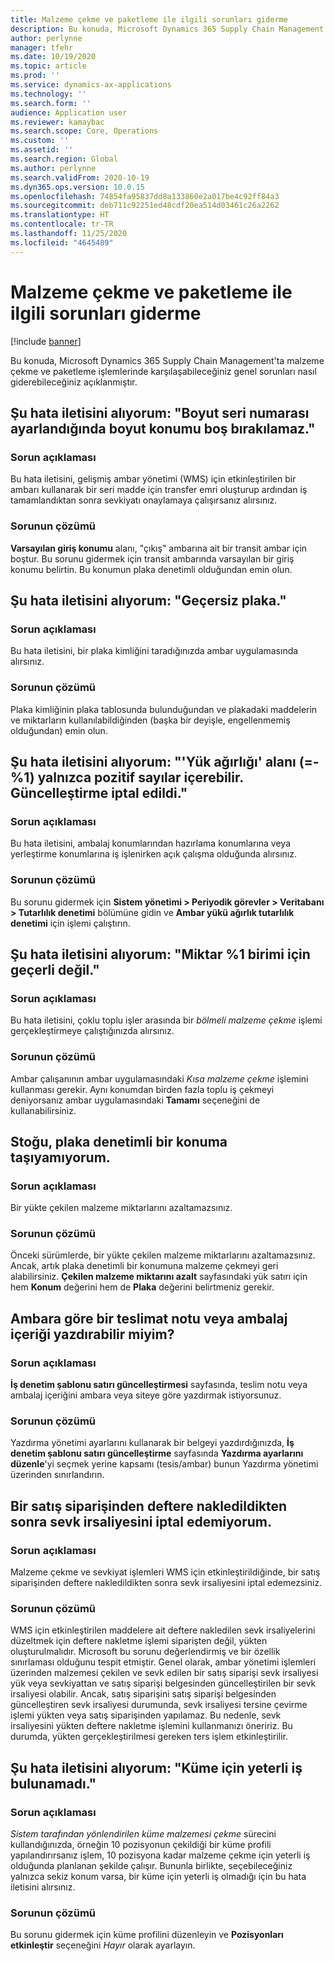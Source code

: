 ```yaml
---
title: Malzeme çekme ve paketleme ile ilgili sorunları giderme
description: Bu konuda, Microsoft Dynamics 365 Supply Chain Management'ta malzeme çekme ve paketleme işlemlerinde karşılaşabileceğiniz genel sorunları nasıl giderebileceğiniz açıklanmıştır.
author: perlynne
manager: tfehr
ms.date: 10/19/2020
ms.topic: article
ms.prod: ''
ms.service: dynamics-ax-applications
ms.technology: ''
ms.search.form: ''
audience: Application user
ms.reviewer: kamaybac
ms.search.scope: Core, Operations
ms.custom: ''
ms.assetid: ''
ms.search.region: Global
ms.author: perlynne
ms.search.validFrom: 2020-10-19
ms.dyn365.ops.version: 10.0.15
ms.openlocfilehash: 74854fa95837dd8a133860e2a017be4c92ff84a3
ms.sourcegitcommit: deb711c92251ed48cdf20ea514d03461c26a2262
ms.translationtype: HT
ms.contentlocale: tr-TR
ms.lasthandoff: 11/25/2020
ms.locfileid: "4645489"
---
```

# <a name="troubleshoot-picking-and-packing"></a>Malzeme çekme ve paketleme ile ilgili sorunları giderme

[!include [banner](../includes/banner.md)]

Bu konuda, Microsoft Dynamics 365 Supply Chain Management'ta malzeme çekme ve paketleme işlemlerinde karşılaşabileceğiniz genel sorunları nasıl giderebileceğiniz açıklanmıştır.

## <a name="i-receive-the-following-error-message-dimension-location-cant-be-left-blank-if-dimension-serial-number-is-set"></a>Şu hata iletisini alıyorum: "Boyut seri numarası ayarlandığında boyut konumu boş bırakılamaz."

### <a name="issue-description"></a>Sorun açıklaması

Bu hata iletisini, gelişmiş ambar yönetimi (WMS) için etkinleştirilen bir ambarı kullanarak bir seri madde için transfer emri oluşturup ardından iş tamamlandıktan sonra sevkiyatı onaylamaya çalışırsanız alırsınız.

### <a name="issue-resolution"></a>Sorunun çözümü

**Varsayılan giriş konumu** alanı, "çıkış" ambarına ait bir transit ambar için boştur. Bu sorunu gidermek için transit ambarında varsayılan bir giriş konumu belirtin. Bu konumun plaka denetimli olduğundan emin olun.

## <a name="i-receive-the-following-error-message-invalid-license-plate"></a>Şu hata iletisini alıyorum: "Geçersiz plaka."

### <a name="issue-description"></a>Sorun açıklaması

Bu hata iletisini, bir plaka kimliğini taradığınızda ambar uygulamasında alırsınız.

### <a name="issue-resolution"></a>Sorunun çözümü

Plaka kimliğinin plaka tablosunda bulunduğundan ve plakadaki maddelerin ve miktarların kullanılabildiğinden (başka bir deyişle, engellenmemiş olduğundan) emin olun.

## <a name="i-receive-the-following-error-message-field-load-weight-1-can-only-contain-positive-numbers-update-has-been-canceled"></a>Şu hata iletisini alıyorum: "'Yük ağırlığı' alanı (=-%1) yalnızca pozitif sayılar içerebilir. Güncelleştirme iptal edildi."

### <a name="issue-description"></a>Sorun açıklaması

Bu hata iletisini, ambalaj konumlarından hazırlama konumlarına veya yerleştirme konumlarına iş işlenirken açık çalışma olduğunda alırsınız.

### <a name="issue-resolution"></a>Sorunun çözümü

Bu sorunu gidermek için **Sistem yönetimi \> Periyodik görevler \> Veritabanı \> Tutarlılık denetimi** bölümüne gidin ve **Ambar yükü ağırlık tutarlılık denetimi** için işlemi çalıştırın.

## <a name="i-receive-the-following-error-message-the-quantity-is-not-valid-for-unit-1"></a>Şu hata iletisini alıyorum: "Miktar %1 birimi için geçerli değil."

### <a name="issue-description"></a>Sorun açıklaması

Bu hata iletisini, çoklu toplu işler arasında bir *bölmeli malzeme çekme* işlemi gerçekleştirmeye çalıştığınızda alırsınız.

### <a name="issue-resolution"></a>Sorunun çözümü

Ambar çalışanının ambar uygulamasındaki *Kısa malzeme çekme* işlemini kullanması gerekir. Aynı konumdan birden fazla toplu iş çekmeyi deniyorsanız ambar uygulamasındaki **Tamamı** seçeneğini de kullanabilirsiniz.

## <a name="i-cant-move-inventory-to-a-location-that-is-license-platecontrolled"></a>Stoğu, plaka denetimli bir konuma taşıyamıyorum.

### <a name="issue-description"></a>Sorun açıklaması

Bir yükte çekilen malzeme miktarlarını azaltamazsınız.

### <a name="issue-resolution"></a>Sorunun çözümü

Önceki sürümlerde, bir yükte çekilen malzeme miktarlarını azaltamazsınız. Ancak, artık plaka denetimli bir konumuna malzeme çekmeyi geri alabilirsiniz. **Çekilen malzeme miktarını azalt** sayfasındaki yük satırı için hem **Konum** değerini hem de **Plaka** değerini belirtmeniz gerekir.

## <a name="can-i-print-a-delivery-note-or-packing-content-by-warehouse"></a>Ambara göre bir teslimat notu veya ambalaj içeriği yazdırabilir miyim?

### <a name="issue-description"></a>Sorun açıklaması

**İş denetim şablonu satırı güncelleştirmesi** sayfasında, teslim notu veya ambalaj içeriğini ambara veya siteye göre yazdırmak istiyorsunuz.

### <a name="issue-resolution"></a>Sorunun çözümü

Yazdırma yönetimi ayarlarını kullanarak bir belgeyi yazdırdığınızda, **İş denetim şablonu satırı güncelleştirme** sayfasında **Yazdırma ayarlarını düzenle**'yi seçmek yerine kapsamı (tesis/ambar) bunun Yazdırma yönetimi üzerinden sınırlandırın.

## <a name="i-cant-cancel-a-packing-slip-after-its-posted-from-a-sales-order"></a>Bir satış siparişinden deftere nakledildikten sonra sevk irsaliyesini iptal edemiyorum.

### <a name="issue-description"></a>Sorun açıklaması

Malzeme çekme ve sevkiyat işlemleri WMS için etkinleştirildiğinde, bir satış siparişinden deftere nakledildikten sonra sevk irsaliyesini iptal edemezsiniz.

### <a name="issue-resolution"></a>Sorunun çözümü

WMS için etkinleştirilen maddelere ait deftere nakledilen sevk irsaliyelerini düzeltmek için deftere nakletme işlemi siparişten değil, yükten oluşturulmalıdır. Microsoft bu sorunu değerlendirmiş ve bir özellik sınırlaması olduğunu tespit etmiştir. Genel olarak, ambar yönetimi işlemleri üzerinden malzemesi çekilen ve sevk edilen bir satış siparişi sevk irsaliyesi yük veya sevkiyattan ve satış siparişi belgesinden güncelleştirilen bir sevk irsaliyesi olabilir. Ancak, satış siparişini satış siparişi belgesinden güncelleştiren sevk irsaliyesi durumunda, sevk irsaliyesi tersine çevirme işlemi yükten veya satış siparişinden yapılamaz. Bu nedenle, sevk irsaliyesini yükten deftere nakletme işlemini kullanmanızı öneririz. Bu durumda, yükten gerçekleştirilmesi gereken ters işlem etkinleştirilir.

## <a name="i-receive-the-following-error-message-not-enough-work-can-be-found-for-cluster"></a>Şu hata iletisini alıyorum: "Küme için yeterli iş bulunamadı."

### <a name="issue-description"></a>Sorun açıklaması

*Sistem tarafından yönlendirilen küme malzemesi çekme* sürecini kullandığınızda, örneğin 10 pozisyonun çekildiği bir küme profili yapılandırırsanız işlem, 10 pozisyona kadar malzeme çekme için yeterli iş olduğunda planlanan şekilde çalışır. Bununla birlikte, seçebileceğiniz yalnızca sekiz konum varsa, bir küme için yeterli iş olmadığı için bu hata iletisini alırsınız.

### <a name="issue-resolution"></a>Sorunun çözümü

Bu sorunu gidermek için küme profilini düzenleyin ve **Pozisyonları etkinleştir** seçeneğini *Hayır* olarak ayarlayın.

